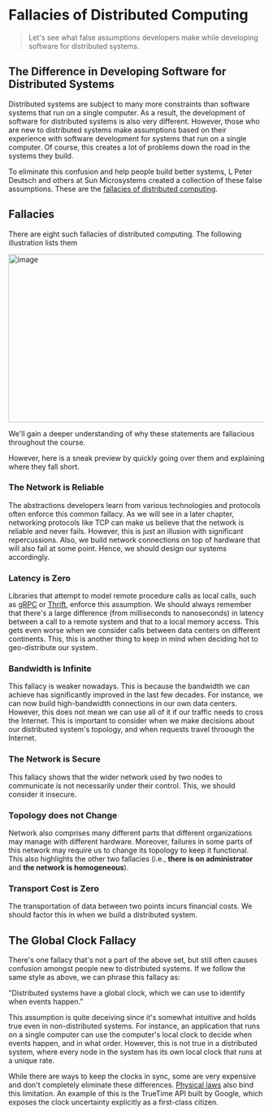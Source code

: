 # Fallacies of Distributed Computing

> Let's see what false assumptions developers make while developing software for distributed systems.

## The Difference in Developing Software for Distributed Systems

Distributed systems are subject to many more constraints than software systems that run on a single computer. As a result, the development of software for distributed systems is also very different. However, those who are new to distributed systems make assumptions based on their experience with software development for systems that run on a single computer. Of course, this creates a lot of problems down the road in the systems they build.

To eliminate this confusion and help people build better systems, L Peter Deutsch and others at Sun Microsystems created a collection of these false assumptions. These are the [fallacies of distributed computing](https://en.wikipedia.org/wiki/Fallacies_of_distributed_computing).

## Fallacies

There are eight such fallacies of distributed computing. The following illustration lists them

<img width="684" height="331" alt="image" src="https://github.com/user-attachments/assets/22a35a19-b8f0-4238-818a-ac45ff8c499b" />

We'll gain a deeper understanding of why these statements are fallacious throughout the course.

However, here is a sneak preview by quickly going over them and explaining where they fall short.

### The Network is Reliable

The abstractions developers learn from various technologies and protocols often enforce this common fallacy. As we will see in a later chapter, networking protocols like TCP can make us believe that the network is reliable and never fails. However, this is just an illusion with significant repercussions. Also, we build network connections on top of hardware that will also fail at some point. Hence, we should design our systems accordingly.

### Latency is Zero

Libraries that attempt to model remote procedure calls as local calls, such as [gRPC](https://grpc.io/) or [Thrift](https://thrift.apache.org/), enforce this assumption. We should always remember that there's a large difference (from milliseconds to nanoseconds) in latency between a call to a remote system and that to a local memory access. This gets even worse when we consider calls between data centers on different continents. This, this is another thing to keep in mind when deciding hot to geo-distribute our system.

### Bandwidth is Infinite

This fallacy is weaker nowadays. This is because the bandwidth we can achieve has significantly improved in the last few decades. For instance, we can now build high-bandwidth connections in our own data centers. However, this does not mean we can use all of it if our traffic needs to cross the Internet. This is important to consider when we make decisions about our distributed system's topology, and when requests travel throough the Internet.

### The Network is Secure

This fallacy shows that the wider network used by two nodes to communicate is not necessarily under their control. This, we should consider it insecure.

### Topology does not Change

Network also comprises many different parts that different organizations may manage with different hardware. Moreover, failures in some parts of this network may require us to change its topology to keep it functional. This also highlights the other two fallacies (i.e., **there is on administrator** and **the network is homogeneous**).

### Transport Cost is Zero

The transportation of data between two points incurs financial costs. We should factor this in when we build a distributed system.

## The Global Clock Fallacy

There's one fallacy that's not a part of the above set, but still often causes confusion amongst people new to distributed systems. If we follow the same style as above, we can phrase this fallacy as:

"Distributed systems have a global clock, which we can use to identify when events happen."

This assumption is quite deceiving since it's somewhat intuitive and holds true even in non-distributed systems. For instance, an application that runs on a single computer can use the computer's local clock to decide when events happen, and in what order. However, this is not true in a distributed system, where every node in the system has its own local clock that runs at a unique rate.

While there are ways to keep the clocks in sync, some are very expensive and don't completely eliminate these differences. [Physical laws](https://en.wikipedia.org/wiki/Time_dilation) also bind this limitation. An example of this is the TrueTime API built by Google, which exposes the clock uncertainty explicitly as a first-class citizen.

